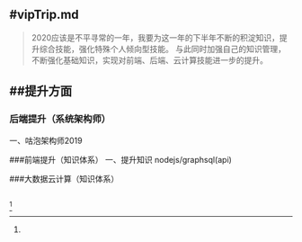 #vipTrip.md
---
> 2020应该是不平寻常的一年，我要为这一年的下半年不断的积淀知识，提升综合技能，强化特殊个人倾向型技能。
> 与此同时加强自己的知识管理，不断强化基础知识，实现对前端、后端、云计算技能进一步的提升。



##提升方面
---
### 后端提升（系统架构师）
一、咕泡架构师2019





###前端提升（知识体系）
一、提升知识
nodejs/graphsql(api)




###大数据云计算（知识体系）















##
[^1]

[^1]: